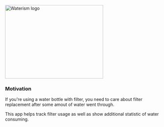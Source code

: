 <img src="https://i.ibb.co/34yVvTb/waterism-low-resolution-color-logo.webp" alt="Waterism logo" border="0" width="320" height="240">

### Motivation

If you're using a water bottle with filter, you need to care about filter replacement after some amout of water went through.<br/>

This app helps track filter usage as well as show additional statistic of water consuming.
